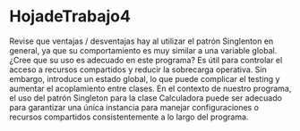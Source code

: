 # HojadeTrabajo4
Revise que ventajas / desventajas hay al utilizar el patrón Singlenton en general, ya que su comportamiento es muy similar a una variable global. ¿Cree que su uso es adecuado en este programa?
Es útil para controlar el acceso a recursos compartidos y reducir la sobrecarga operativa. Sin embargo, introduce un estado global, lo que puede complicar el testing y aumentar el acoplamiento entre clases.
En el contexto de nuestro programa, el uso del patrón Singleton para la clase Calculadora puede ser adecuado para garantizar una única instancia para manejar configuraciones o recursos compartidos consistentemente a lo largo del programa.

